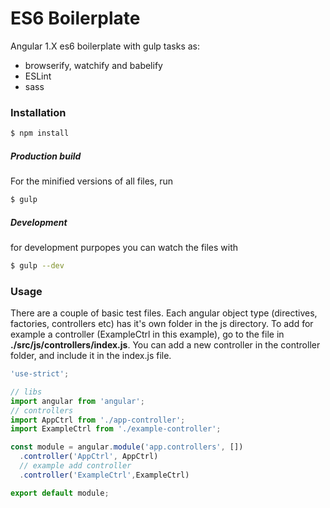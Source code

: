 # ES6 Boilerplate

Angular 1.X es6 boilerplate with gulp tasks as:

  - browserify, watchify and babelify
  - ESLint
  - sass

### Installation


```sh
$ npm install
```

##### Production build
For the minified versions of all files, run
```sh
$ gulp
```
##### Development
for development purpopes you can watch the files with
```sh
$ gulp --dev
```

### Usage
There are a couple of basic test files. Each angular object type (directives, factories, controllers etc) has it's own folder in the js directory. To add for example a controller (ExampleCtrl in this example), go to the file in **./src/js/controllers/index.js**. You can add a new controller in the controller folder, and include it in the index.js file.

```javascript
'use-strict';

// libs
import angular from 'angular';
// controllers
import AppCtrl from './app-controller';
import ExampleCtrl from './example-controller';

const module = angular.module('app.controllers', [])
  .controller('AppCtrl', AppCtrl)
  // example add controller
  .controller('ExampleCtrl',ExampleCtrl)

export default module;
```
